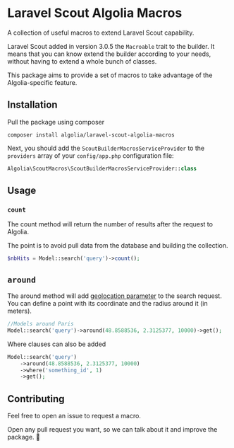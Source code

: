 # Laravel Scout Algolia Macros

A collection of useful macros to extend Laravel Scout capability.

Laravel Scout added in version 3.0.5 the `Macroable` trait to the builder. It
means that you can know extend the builder according to your needs, without
having to extend a whole bunch of classes.

This package aims to provide a set of macros to take advantage of the
Algolia-specific feature.


## Installation

Pull the package using composer

```
composer install algolia/laravel-scout-algolia-macros
```

Next, you should add the `ScoutBuilderMacrosServiceProvider` to the `providers`
array of your `config/app.php` configuration file:

```php
Algolia\ScoutMacros\ScoutBuilderMacrosServiceProvider::class
```


## Usage

### `count`

The count method will return the number of results after the request to Algolia.

The point is to avoid pull data from the database and building the collection.

```php
$nbHits = Model::search('query')->count();
```

## `around`

The around method will add [geolocation parameter](1) to the search request. You
can define a point with its coordinate and the radius around it (in meters).

```php
//Models around Paris
Model::search('query')->around(48.8588536, 2.3125377, 10000)->get();
```

Where clauses can also be added

```php
Model::search('query')
    ->around(48.8588536, 2.3125377, 10000)
    ->where('something_id', 1)
    ->get();
```


## Contributing

Feel free to open an issue to request a macro.

Open any pull request you want, so we can talk about it and improve the package. :tada:

[1]: https://www.algolia.com/doc/guides/geo-search/geo-search-overview/
